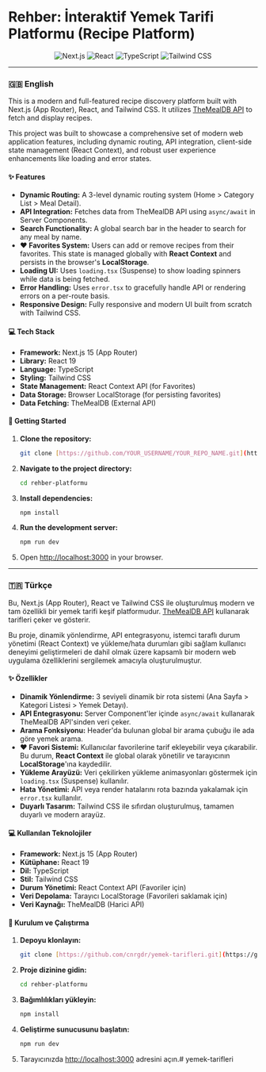 # Rehber: İnteraktif Yemek Tarifi Platformu (Recipe Platform)

<p align="center">
  <img src="https://img.shields.io/badge/Next.js-15.x-black?logo=nextdotjs&style=for-the-badge" alt="Next.js">
  <img src="https://img.shields.io/badge/React-19-blue?logo=react&style=for-the-badge" alt="React">
  <img src="https://img.shields.io/badge/TypeScript-5.x-blue?logo=typescript&style=for-the-badge" alt="TypeScript">
  <img src="https://img.shields.io/badge/Tailwind_CSS-3.x-cyan?logo=tailwindcss&style=for-the-badge" alt="Tailwind CSS">
</p>

---

### 🇬🇧 English

This is a modern and full-featured recipe discovery platform built with Next.js (App Router), React, and Tailwind CSS. It utilizes [TheMealDB API](https://www.themealdb.com/api.php) to fetch and display recipes.

This project was built to showcase a comprehensive set of modern web application features, including dynamic routing, API integration, client-side state management (React Context), and robust user experience enhancements like loading and error states.

#### ✨ Features

* **Dynamic Routing:** A 3-level dynamic routing system (Home > Category List > Meal Detail).
* **API Integration:** Fetches data from TheMealDB API using `async/await` in Server Components.
* **Search Functionality:** A global search bar in the header to search for any meal by name.
* **❤️ Favorites System:** Users can add or remove recipes from their favorites. This state is managed globally with **React Context** and persists in the browser's **LocalStorage**.
* **Loading UI:** Uses `loading.tsx` (Suspense) to show loading spinners while data is being fetched.
* **Error Handling:** Uses `error.tsx` to gracefully handle API or rendering errors on a per-route basis.
* **Responsive Design:** Fully responsive and modern UI built from scratch with Tailwind CSS.

#### 💻 Tech Stack

* **Framework:** Next.js 15 (App Router)
* **Library:** React 19
* **Language:** TypeScript
* **Styling:** Tailwind CSS
* **State Management:** React Context API (for Favorites)
* **Data Storage:** Browser LocalStorage (for persisting favorites)
* **Data Fetching:** TheMealDB (External API)

#### 🚀 Getting Started

1.  **Clone the repository:**
    ```bash
    git clone [https://github.com/YOUR_USERNAME/YOUR_REPO_NAME.git](https://github.com/YOUR_USERNAME/YOUR_REPO_NAME.git)
    ```
2.  **Navigate to the project directory:**
    ```bash
    cd rehber-platformu
    ```
3.  **Install dependencies:**
    ```bash
    npm install
    ```
4.  **Run the development server:**
    ```bash
    npm run dev
    ```
5.  Open [http://localhost:3000](http://localhost:3000) in your browser.

---

### 🇹🇷 Türkçe

Bu, Next.js (App Router), React ve Tailwind CSS ile oluşturulmuş modern ve tam özellikli bir yemek tarifi keşif platformudur. [TheMealDB API](https://www.themealdb.com/api.php) kullanarak tarifleri çeker ve gösterir.

Bu proje, dinamik yönlendirme, API entegrasyonu, istemci taraflı durum yönetimi (React Context) ve yükleme/hata durumları gibi sağlam kullanıcı deneyimi geliştirmeleri de dahil olmak üzere kapsamlı bir modern web uygulama özelliklerini sergilemek amacıyla oluşturulmuştur.

#### ✨ Özellikler

* **Dinamik Yönlendirme:** 3 seviyeli dinamik bir rota sistemi (Ana Sayfa > Kategori Listesi > Yemek Detayı).
* **API Entegrasyonu:** Server Component'ler içinde `async/await` kullanarak TheMealDB API'sinden veri çeker.
* **Arama Fonksiyonu:** Header'da bulunan global bir arama çubuğu ile ada göre yemek arama.
* **❤️ Favori Sistemi:** Kullanıcılar favorilerine tarif ekleyebilir veya çıkarabilir. Bu durum, **React Context** ile global olarak yönetilir ve tarayıcının **LocalStorage**'ına kaydedilir.
* **Yükleme Arayüzü:** Veri çekilirken yükleme animasyonları göstermek için `loading.tsx` (Suspense) kullanılır.
* **Hata Yönetimi:** API veya render hatalarını rota bazında yakalamak için `error.tsx` kullanılır.
* **Duyarlı Tasarım:** Tailwind CSS ile sıfırdan oluşturulmuş, tamamen duyarlı ve modern arayüz.

#### 💻 Kullanılan Teknolojiler

* **Framework:** Next.js 15 (App Router)
* **Kütüphane:** React 19
* **Dil:** TypeScript
* **Stil:** Tailwind CSS
* **Durum Yönetimi:** React Context API (Favoriler için)
* **Veri Depolama:** Tarayıcı LocalStorage (Favorileri saklamak için)
* **Veri Kaynağı:** TheMealDB (Harici API)

#### 🚀 Kurulum ve Çalıştırma

1.  **Depoyu klonlayın:**
    ```bash
    git clone [https://github.com/cnrgdr/yemek-tarifleri.git](https://github.com/cnrgdr.git)
    ```
2.  **Proje dizinine gidin:**
    ```bash
    cd rehber-platformu
    ```
3.  **Bağımlılıkları yükleyin:**
    ```bash
    npm install
    ```
4.  **Geliştirme sunucusunu başlatın:**
    ```bash
    npm run dev
    ```
5.  Tarayıcınızda [http://localhost:3000](http://localhost:3000) adresini açın.#   y e m e k - t a r i f l e r i  
 